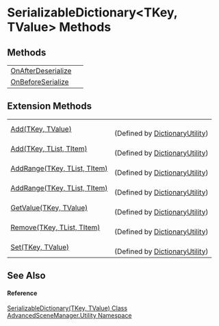 # SerializableDictionary&lt;TKey, TValue&gt; Methods




## Methods
<table>
<tr>
<td><a href="M_AdvancedSceneManager_Utility_SerializableDictionary_2_OnAfterDeserialize">OnAfterDeserialize</a></td>
<td> </td></tr>
<tr>
<td><a href="M_AdvancedSceneManager_Utility_SerializableDictionary_2_OnBeforeSerialize">OnBeforeSerialize</a></td>
<td> </td></tr>
</table>

## Extension Methods
<table>
<tr>
<td><a href="M_AdvancedSceneManager_Utility_DictionaryUtility_Add__2">Add(TKey, TValue)</a></td>
<td><br />(Defined by <a href="T_AdvancedSceneManager_Utility_DictionaryUtility">DictionaryUtility</a>)</td></tr>
<tr>
<td><a href="M_AdvancedSceneManager_Utility_DictionaryUtility_Add__3">Add(TKey, TList, TItem)</a></td>
<td><br />(Defined by <a href="T_AdvancedSceneManager_Utility_DictionaryUtility">DictionaryUtility</a>)</td></tr>
<tr>
<td><a href="M_AdvancedSceneManager_Utility_DictionaryUtility_AddRange__3">AddRange(TKey, TList, TItem)</a></td>
<td><br />(Defined by <a href="T_AdvancedSceneManager_Utility_DictionaryUtility">DictionaryUtility</a>)</td></tr>
<tr>
<td><a href="M_AdvancedSceneManager_Utility_DictionaryUtility_AddRange__3">AddRange(TKey, TList, TItem)</a></td>
<td><br />(Defined by <a href="T_AdvancedSceneManager_Utility_DictionaryUtility">DictionaryUtility</a>)</td></tr>
<tr>
<td><a href="M_AdvancedSceneManager_Utility_DictionaryUtility_GetValue__2">GetValue(TKey, TValue)</a></td>
<td><br />(Defined by <a href="T_AdvancedSceneManager_Utility_DictionaryUtility">DictionaryUtility</a>)</td></tr>
<tr>
<td><a href="M_AdvancedSceneManager_Utility_DictionaryUtility_Remove__3">Remove(TKey, TList, TItem)</a></td>
<td><br />(Defined by <a href="T_AdvancedSceneManager_Utility_DictionaryUtility">DictionaryUtility</a>)</td></tr>
<tr>
<td><a href="M_AdvancedSceneManager_Utility_DictionaryUtility_Set__2">Set(TKey, TValue)</a></td>
<td><br />(Defined by <a href="T_AdvancedSceneManager_Utility_DictionaryUtility">DictionaryUtility</a>)</td></tr>
</table>

## See Also


#### Reference
<a href="T_AdvancedSceneManager_Utility_SerializableDictionary_2">SerializableDictionary(TKey, TValue) Class</a>  
<a href="N_AdvancedSceneManager_Utility">AdvancedSceneManager.Utility Namespace</a>  
